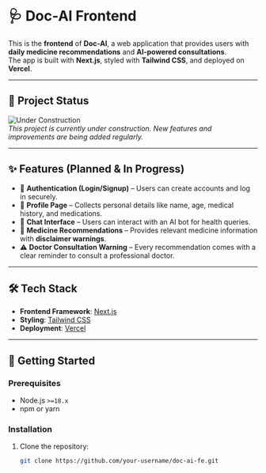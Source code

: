 # 🩺 Doc-AI Frontend

This is the **frontend** of **Doc-AI**, a web application that provides users with **daily medicine recommendations** and **AI-powered consultations**.  
The app is built with **Next.js**, styled with **Tailwind CSS**, and deployed on **Vercel**.

---

## 🚧 Project Status

![Under Construction](https://i.gifer.com/7efs.gif)  
_This project is currently under construction. New features and improvements are being added regularly._

---

## ✨ Features (Planned & In Progress)

- 🔐 **Authentication (Login/Signup)** – Users can create accounts and log in securely.  
- 👤 **Profile Page** – Collects personal details like name, age, medical history, and medications.  
- 💬 **Chat Interface** – Users can interact with an AI bot for health queries.  
- 💊 **Medicine Recommendations** – Provides relevant medicine information with **disclaimer warnings**.  
- ⚠️ **Doctor Consultation Warning** – Every recommendation comes with a clear reminder to consult a professional doctor.  

---

## 🛠️ Tech Stack

- **Frontend Framework**: [Next.js](https://nextjs.org/)  
- **Styling**: [Tailwind CSS](https://tailwindcss.com/)  
- **Deployment**: [Vercel](https://vercel.com/)  

---

## 🚀 Getting Started

### Prerequisites
- Node.js `>=18.x`
- npm or yarn

### Installation

1. Clone the repository:
   ```bash
   git clone https://github.com/your-username/doc-ai-fe.git
